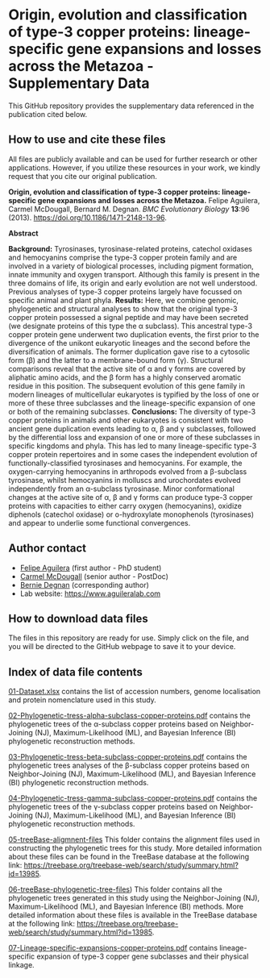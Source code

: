# Origin, evolution and classification of type-3 copper proteins: lineage-specific gene expansions and losses across the Metazoa - Supplementary Data 

This GitHub repository provides the supplementary data referenced in the publication cited below.

## How to use and cite these files 

All files are publicly available and can be used for further research or other applications. However, if you utilize these resources in your work, we kindly request that you cite our original publication.

**Origin, evolution and classification of type-3 copper proteins: lineage-specific gene expansions and losses across the Metazoa.** Felipe Aguilera, Carmel McDougall, Bernard M. Degnan. *BMC Evolutionary Biology* **13**:96 (2013). https://doi.org/10.1186/1471-2148-13-96.

**Abstract**

**Background:** Tyrosinases, tyrosinase-related proteins, catechol oxidases and hemocyanins comprise the type-3 copper protein family and are involved in a variety of biological processes, including pigment formation, innate immunity and oxygen transport. Although this family is present in the three domains of life, its origin and early evolution are not well understood. Previous analyses of type-3 copper proteins largely have focussed on specific animal and plant phyla. **Results:** Here, we combine genomic, phylogenetic and structural analyses to show that the original type-3 copper protein possessed a signal peptide and may have been secreted (we designate proteins of this type the α subclass). This ancestral type-3 copper protein gene underwent two duplication events, the first prior to the divergence of the unikont eukaryotic lineages and the second before the diversification of animals. The former duplication gave rise to a cytosolic form (β) and the latter to a membrane-bound form (γ). Structural comparisons reveal that the active site of α and γ forms are covered by aliphatic amino acids, and the β form has a highly conserved aromatic residue in this position. The subsequent evolution of this gene family in modern lineages of multicellular eukaryotes is typified by the loss of one or more of these three subclasses and the lineage-specific expansion of one or both of the remaining subclasses. **Conclusions:** The diversity of type-3 copper proteins in animals and other eukaryotes is consistent with two ancient gene duplication events leading to α, β and γ subclasses, followed by the differential loss and expansion of one or more of these subclasses in specific kingdoms and phyla. This has led to many lineage-specific type-3 copper protein repertoires and in some cases the independent evolution of functionally-classified tyrosinases and hemocyanins. For example, the oxygen-carrying hemocyanins in arthropods evolved from a β-subclass tyrosinase, whilst hemocyanins in molluscs and urochordates evolved independently from an α-subclass tyrosinase. Minor conformational changes at the active site of α, β and γ forms can produce type-3 copper proteins with capacities to either carry oxygen (hemocyanins), oxidize diphenols (catechol oxidase) or o-hydroxylate monophenols (tyrosinases) and appear to underlie some functional convergences.

## Author contact

- [Felipe Aguilera](mailto:f.aguilera@uq.edu.au) (first author - PhD student)
- [Carmel McDougall](mailto:c.mcdougall@uq.edu.au) (senior author - PostDoc)
- [Bernie Degnan](b.degnan@uq.edu.au) (corresponding author)
- Lab website: https://www.aguileralab.com

## How to download data files

The files in this repository are ready for use. Simply click on the file, and you will be directed to the GitHub webpage to save it to your device.

## Index of data file contents

[01-Dataset.xlsx](https://github.com/faguil/Type3-Copper-Protein-Evolution/blob/main/01-Dataset.xlsx) contains the list of accession numbers, genome localisation and protein nomenclature used in this study.

[02-Phylogenetic-tress-alpha-subclass-copper-proteins.pdf](https://github.com/faguil/Type3-Copper-Protein-Evolution/blob/main/02-Phylogenetic-tress-alpha-subclass-copper-proteins.pdf) contains the phylogenetic trees of the α-subclass copper proteins based on Neighbor-Joining (NJ), Maximum-Likelihood (ML), and Bayesian Inference (BI) phylogenetic reconstruction methods.

[03-Phylogenetic-tress-beta-subclass-copper-proteins.pdf](https://github.com/faguil/Type3-Copper-Protein-Evolution/blob/main/03-Phylogenetic-tress-beta-subclass-copper-proteins.pdf) contains the phylogenetic trees analyses of the β-subclass copper proteins based on Neighbor-Joining (NJ), Maximum-Likelihood (ML), and Bayesian Inference (BI) phylogenetic reconstruction methods.

[04-Phylogenetic-tress-gamma-subclass-copper-proteins.pdf](https://github.com/faguil/Type3-Copper-Protein-Evolution/blob/main/04-Phylogenetic-tress-gamma-subclass-copper-proteins.pdf) contains the phylogenetic trees of the γ-subclass copper proteins based on Neighbor-Joining (NJ), Maximum-Likelihood (ML), and Bayesian Inference (BI) phylogenetic reconstruction methods. 

[05-treeBase-aligmnent-files](https://github.com/faguil/Type3-Copper-Protein-Evolution/tree/main/05-treeBase-alignment-files) This folder contains the alignment files used in constructing the phylogenetic trees for this study. More detailed information about these files can be found in the TreeBase database at the following link: https://treebase.org/treebase-web/search/study/summary.html?id=13985.

[06-treeBase-phylogenetic-tree-files](https://github.com/faguil/Type3-Copper-Protein-Evolution/tree/main/06-treeBase-phylogenetic-trees-files)) This folder contains all the phylogenetic trees generated in this study using the Neighbor-Joining (NJ), Maximum-Likelihood (ML), and Bayesian Inference (BI) methods. More detailed information about these files is available in the TreeBase database at the following link: https://treebase.org/treebase-web/search/study/summary.html?id=13985.

[07-Lineage-specific-expansions-copper-proteins.pdf](https://github.com/faguil/Type3-Copper-Protein-Evolution/blob/main/07-Lineage-specific-expansions-copper-proteins.pdf) contains lineage-specific expansion of type-3 copper gene subclasses and their physical linkage.

